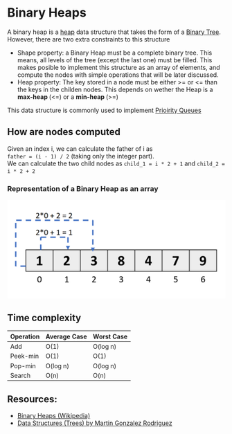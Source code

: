 # Binary Heaps
A binary heap is a [heap](https://en.wikipedia.org/wiki/Heap_(data_structure)) data structure that takes the form of a [Binary Tree](https://en.wikipedia.org/wiki/Binary_tree). <br>
However, there are two extra constraints to this structure <br>
* Shape property: a Binary Heap must be a complete binary tree. This means, all levels
of the tree (except the last one) must be filled.
This makes posible to implement this structure as an array of elements, and compute the nodes with simple operations that will be later discussed.
* Heap property: The key stored in a node must be either >= or <= than the keys in the childen nodes. This depends on wether the Heap is a <b> max-heap </b> (<=) or a <b> min-heap </b> (>=)

This data structure is commonly used to implement [Prioirity Queues](https://en.wikipedia.org/wiki/Priority_queue)<br>

## How are nodes computed
Given an index i, we can calculate the father of i as <br>
`father = (i - 1) / 2` (taking only the integer part).<br>
We can calculate the two child nodes as `child_1 = i * 2 + 1` and `child_2 = i * 2 + 2` <br>

### Representation of a Binary Heap as an array
![Binary Heap representation as an array](../../img/BinaryHeap/BinaryHeap1.png)

## Time complexity

| Operation  | Average Case | Worst Case |
|--- | --- | ---|
| Add        | O(1)	    | O(log n)   |
| Peek-min   | O(1)	    | O(1)       |
| Pop-min    | O(log n)     | O(log n)   |
| Search     | O(n)	    | O(n)       |

## Resources: 
* [Binary Heaps (Wikipedia)](https://en.wikipedia.org/wiki/Binary_heap)
* [Data Structures (Trees) by Martin Gonzalez Rodriguez](https://www.lulu.com/shop/martin-gonzalez-rodriguez/data-structures-trees/ebook/product-22017004.html?q=&page=1&pageSize=4)